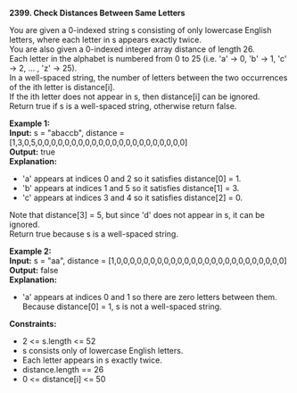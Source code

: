 **2399. Check Distances Between Same Letters**  

You are given a 0-indexed string s consisting of only lowercase English letters, where each letter in s appears exactly twice.   
You are also given a 0-indexed integer array distance of length 26.  
Each letter in the alphabet is numbered from 0 to 25 (i.e. 'a' -> 0, 'b' -> 1, 'c' -> 2, ... , 'z' -> 25).    
In a well-spaced string, the number of letters between the two occurrences of the ith letter is distance[i].   
If the ith letter does not appear in s, then distance[i] can be ignored.  
Return true if s is a well-spaced string, otherwise return false.  

**Example 1:**  
**Input:** s = "abaccb", distance = [1,3,0,5,0,0,0,0,0,0,0,0,0,0,0,0,0,0,0,0,0,0,0,0,0,0]  
**Output:** true   
**Explanation:**  
- 'a' appears at indices 0 and 2 so it satisfies distance[0] = 1.  
- 'b' appears at indices 1 and 5 so it satisfies distance[1] = 3.  
- 'c' appears at indices 3 and 4 so it satisfies distance[2] = 0.  

Note that distance[3] = 5, but since 'd' does not appear in s, it can be ignored.  
Return true because s is a well-spaced string.  

**Example 2:**  
**Input:** s = "aa", distance = [1,0,0,0,0,0,0,0,0,0,0,0,0,0,0,0,0,0,0,0,0,0,0,0,0,0]  
**Output:** false  
**Explanation:**  
- 'a' appears at indices 0 and 1 so there are zero letters between them.  
Because distance[0] = 1, s is not a well-spaced string.

**Constraints:** 
- 2 <= s.length <= 52
- s consists only of lowercase English letters.
- Each letter appears in s exactly twice.
- distance.length == 26
- 0 <= distance[i] <= 50